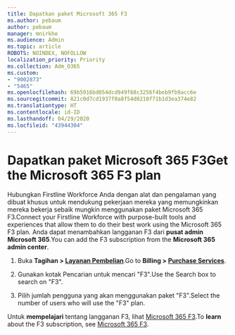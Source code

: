 ```yaml
---
title: Dapatkan paket Microsoft 365 F3
ms.author: pebaum
author: pebaum
manager: mnirkhe
ms.audience: Admin
ms.topic: article
ROBOTS: NOINDEX, NOFOLLOW
localization_priority: Priority
ms.collection: Adm_O365
ms.custom:
- "9002873"
- "5465"
ms.openlocfilehash: 69b5916bd054dcd949f68c3256f4beb9fb9acc6e
ms.sourcegitcommit: 821c0d7cd1937f0a8f54d0210f71b1d3ea374e82
ms.translationtype: HT
ms.contentlocale: id-ID
ms.lasthandoff: 04/29/2020
ms.locfileid: "43944304"
---
```

# <a name="get-the-microsoft-365-f3-plan"></a><span data-ttu-id="cbb36-102">Dapatkan paket Microsoft 365 F3</span><span class="sxs-lookup"><span data-stu-id="cbb36-102">Get the Microsoft 365 F3 plan</span></span>

<span data-ttu-id="cbb36-103">Hubungkan Firstline Workforce Anda dengan alat dan pengalaman yang dibuat khusus untuk mendukung pekerjaan mereka yang memungkinkan mereka bekerja sebaik mungkin menggunakan paket Microsoft 365 F3.</span><span class="sxs-lookup"><span data-stu-id="cbb36-103">Connect your Firstline Workforce with purpose-built tools and experiences that allow them to do their best work using the Microsoft 365 F3 plan.</span></span> <span data-ttu-id="cbb36-104">Anda dapat menambahkan langganan F3 dari **pusat admin Microsoft 365**.</span><span class="sxs-lookup"><span data-stu-id="cbb36-104">You can add the F3 subscription from the **Microsoft 365 admin center**.</span></span>

1. <span data-ttu-id="cbb36-105">Buka **Tagihan > [Layanan Pembelian](https://go.microsoft.com/fwlink/p/?linkid=868433)**.</span><span class="sxs-lookup"><span data-stu-id="cbb36-105">Go to **Billing > [Purchase Services](https://go.microsoft.com/fwlink/p/?linkid=868433)**.</span></span>

2. <span data-ttu-id="cbb36-106">Gunakan kotak Pencarian untuk mencari "F3".</span><span class="sxs-lookup"><span data-stu-id="cbb36-106">Use the Search box to search on "F3".</span></span>

3. <span data-ttu-id="cbb36-107">Pilih jumlah pengguna yang akan menggunakan paket "F3".</span><span class="sxs-lookup"><span data-stu-id="cbb36-107">Select the number of users who will use the "F3" plan.</span></span>

<span data-ttu-id="cbb36-108">Untuk **mempelajari** tentang langganan F3, lihat [Microsoft 365 F3](https://www.microsoft.com/microsoft-365/microsoft-365-enterprise-f3?activetab=pivot%3aoverviewtab).</span><span class="sxs-lookup"><span data-stu-id="cbb36-108">To **learn** about the F3 subscription, see [Microsoft 365 F3](https://www.microsoft.com/microsoft-365/microsoft-365-enterprise-f3?activetab=pivot%3aoverviewtab).</span></span>

